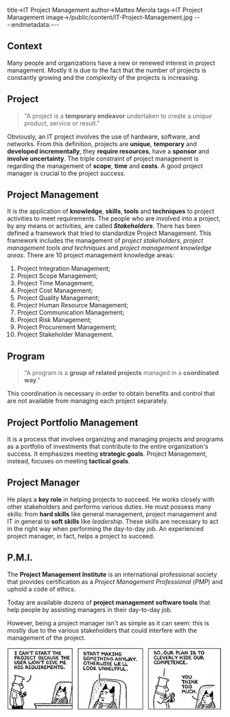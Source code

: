 title->IT Project Management
author->Matteo Merola
tags->IT Project Management
image->/public/content/IT-Project-Management.jpg
---:endmetadata:---

## Context

Many people and organizations have a new or renewed interest in project management. Mostly it is due to the fact that the number of projects is constantly growing and the complexity of the projects is increasing.

## Project

> "A project is a __temporary endeavor__ undertaken to create a _unique_ product, service or result."

Obviously, an IT project involves the use of hardware, software, and networks. From this definition, projects are **unique**, **temporary** and **developed incrementally**, they **require resources**, have a **sponsor** and **involve uncertainty**.
The triple constraint of project management is regarding the management of **scope**, **time** and **costs**.
A good project manager is crucial to the project success.

## Project Management

It is the application of **knowledge**, **skills**, **tools** and **techniques** to project activities to meet requirements. The people who are involved into a project, by any means or activities, are called _**Stakeholders**_.
There has been defined a framework that tried to standardize Project Management. This framework includes the management of _project stakeholders_, _project management tools and techniques_ and _project management knowledge areas_.
There are 10 project management knowledge areas:

1. Project Integration Management;
2. Project Scope Management;
3. Project Time Management;
4. Project Cost Management;
5. Project Quality Management;
6. Project Human Resource Management;
7. Project Communication Management;
8. Project Risk Management;
9. Project Procurement Management;
10. Project Stakeholder Management.

## Program

> "A program is a **group of related projects** managed in a **coordinated way**."

This coordination is necessary in order to obtain benefits and control that are not available from managing each project separately.

## Project Portfolio Management

It is a process that involves organizing and managing projects and programs as a portfolio of investments that contribute to the entire organization's success. It emphasizes meeting **strategic goals**. Project Management, instead, focuses on meeting **tactical goals**.

## Project Manager

He plays a **key role** in helping projects to succeed. He works closely with other stakeholders and performs various duties. He must possess many skills: from **hard skills** like general management, project management and IT in general to **soft skills** like _leadership_. These skills are necessary to act in the right way when performing the day-to-day job. An experienced project manager, in fact, helps a project to succeed.

## P.M.I.

The **Project Management Institute** is an international professional society that provides certification as a _Project Management Professional_ (_PMP_) and uphold a code of ethics.

Today are available dozens of **project management software tools** that help people by assisting managers in their day-to-day job.

However, being a project manager isn't as simple as it can seem: this is mostly due to the various stakeholders that could interfere with the management of the project.

![A comic on project management](/public/content/it-project-management-comic.jpg)

